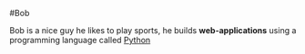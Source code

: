 #Bob 

Bob is a nice guy he likes to play sports, he builds **web-applications** using a programming language called [Python](/wiki/Python)